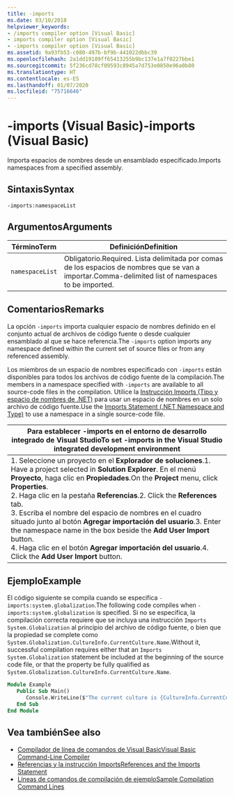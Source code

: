 ```yaml
---
title: -imports
ms.date: 03/10/2018
helpviewer_keywords:
- /imports compiler option [Visual Basic]
- imports compiler option [Visual Basic]
- -imports compiler option [Visual Basic]
ms.assetid: 9a93fb53-c080-497b-bf9b-441022dbbc39
ms.openlocfilehash: 2a1dd19189ff65413255b9bc137e1a7f0227bbe1
ms.sourcegitcommit: 5f236cd78cf09593c8945a7d753e0850e96a0b80
ms.translationtype: HT
ms.contentlocale: es-ES
ms.lasthandoff: 01/07/2020
ms.locfileid: "75716646"
---
```

# <a name="-imports-visual-basic"></a><span data-ttu-id="2ff8b-102">-imports (Visual Basic)</span><span class="sxs-lookup"><span data-stu-id="2ff8b-102">-imports (Visual Basic)</span></span>
<span data-ttu-id="2ff8b-103">Importa espacios de nombres desde un ensamblado especificado.</span><span class="sxs-lookup"><span data-stu-id="2ff8b-103">Imports namespaces from a specified assembly.</span></span>  
  
## <a name="syntax"></a><span data-ttu-id="2ff8b-104">Sintaxis</span><span class="sxs-lookup"><span data-stu-id="2ff8b-104">Syntax</span></span>  
  
```console  
-imports:namespaceList  
```  
  
## <a name="arguments"></a><span data-ttu-id="2ff8b-105">Argumentos</span><span class="sxs-lookup"><span data-stu-id="2ff8b-105">Arguments</span></span>  
  
|<span data-ttu-id="2ff8b-106">Término</span><span class="sxs-lookup"><span data-stu-id="2ff8b-106">Term</span></span>|<span data-ttu-id="2ff8b-107">Definición</span><span class="sxs-lookup"><span data-stu-id="2ff8b-107">Definition</span></span>|  
|---|---|  
|`namespaceList`|<span data-ttu-id="2ff8b-108">Obligatorio.</span><span class="sxs-lookup"><span data-stu-id="2ff8b-108">Required.</span></span> <span data-ttu-id="2ff8b-109">Lista delimitada por comas de los espacios de nombres que se van a importar.</span><span class="sxs-lookup"><span data-stu-id="2ff8b-109">Comma-delimited list of namespaces to be imported.</span></span>|  
  
## <a name="remarks"></a><span data-ttu-id="2ff8b-110">Comentarios</span><span class="sxs-lookup"><span data-stu-id="2ff8b-110">Remarks</span></span>  
 <span data-ttu-id="2ff8b-111">La opción `-imports` importa cualquier espacio de nombres definido en el conjunto actual de archivos de código fuente o desde cualquier ensamblado al que se hace referencia.</span><span class="sxs-lookup"><span data-stu-id="2ff8b-111">The `-imports` option imports any namespace defined within the current set of source files or from any referenced assembly.</span></span>  
  
 <span data-ttu-id="2ff8b-112">Los miembros de un espacio de nombres especificado con `-imports` están disponibles para todos los archivos de código fuente de la compilación.</span><span class="sxs-lookup"><span data-stu-id="2ff8b-112">The members in a namespace specified with `-imports` are available to all source-code files in the compilation.</span></span> <span data-ttu-id="2ff8b-113">Utilice la [Instrucción Imports (Tipo y espacio de nombres de .NET)](../../../visual-basic/language-reference/statements/imports-statement-net-namespace-and-type.md) para usar un espacio de nombres en un solo archivo de código fuente.</span><span class="sxs-lookup"><span data-stu-id="2ff8b-113">Use the [Imports Statement (.NET Namespace and Type)](../../../visual-basic/language-reference/statements/imports-statement-net-namespace-and-type.md) to use a namespace in a single source-code file.</span></span>  
  
|<span data-ttu-id="2ff8b-114">Para establecer -imports en el entorno de desarrollo integrado de Visual Studio</span><span class="sxs-lookup"><span data-stu-id="2ff8b-114">To set -imports in the Visual Studio integrated development environment</span></span>|  
|---|  
|<span data-ttu-id="2ff8b-115">1.  Seleccione un proyecto en el **Explorador de soluciones**.</span><span class="sxs-lookup"><span data-stu-id="2ff8b-115">1.  Have a project selected in **Solution Explorer**.</span></span> <span data-ttu-id="2ff8b-116">En el menú **Proyecto**, haga clic en **Propiedades**.</span><span class="sxs-lookup"><span data-stu-id="2ff8b-116">On the **Project** menu, click **Properties**.</span></span> <br /><span data-ttu-id="2ff8b-117">2.  Haga clic en la pestaña **Referencias**.</span><span class="sxs-lookup"><span data-stu-id="2ff8b-117">2.  Click the **References** tab.</span></span><br /><span data-ttu-id="2ff8b-118">3.  Escriba el nombre del espacio de nombres en el cuadro situado junto al botón **Agregar importación del usuario**.</span><span class="sxs-lookup"><span data-stu-id="2ff8b-118">3.  Enter the namespace name in the box beside the **Add User Import** button.</span></span><br /><span data-ttu-id="2ff8b-119">4.  Haga clic en el botón **Agregar importación del usuario**.</span><span class="sxs-lookup"><span data-stu-id="2ff8b-119">4.  Click the **Add User Import** button.</span></span>|  
  
## <a name="example"></a><span data-ttu-id="2ff8b-120">Ejemplo</span><span class="sxs-lookup"><span data-stu-id="2ff8b-120">Example</span></span>  
 <span data-ttu-id="2ff8b-121">El código siguiente se compila cuando se especifica `-imports:system.globalization`.</span><span class="sxs-lookup"><span data-stu-id="2ff8b-121">The following code compiles when `-imports:system.globalization` is specified.</span></span> <span data-ttu-id="2ff8b-122">Si no se especifica, la compilación correcta requiere que se incluya una instrucción `Imports System.Globalization` al principio del archivo de código fuente, o bien que la propiedad se complete como `System.Globalization.CultureInfo.CurrentCulture.Name`.</span><span class="sxs-lookup"><span data-stu-id="2ff8b-122">Without it, successful compilation requires either that an `Imports System.Globalization` statement be included at the beginning of the source code file, or that the property be fully qualified as `System.Globalization.CultureInfo.CurrentCulture.Name`.</span></span>

```vb
Module Example
   Public Sub Main()
      Console.WriteLine($"The current culture is {CultureInfo.CurrentCulture.Name}")
   End Sub
End Module
```

## <a name="see-also"></a><span data-ttu-id="2ff8b-123">Vea también</span><span class="sxs-lookup"><span data-stu-id="2ff8b-123">See also</span></span>

- [<span data-ttu-id="2ff8b-124">Compilador de línea de comandos de Visual Basic</span><span class="sxs-lookup"><span data-stu-id="2ff8b-124">Visual Basic Command-Line Compiler</span></span>](../../../visual-basic/reference/command-line-compiler/index.md)
- [<span data-ttu-id="2ff8b-125">Referencias y la instrucción Imports</span><span class="sxs-lookup"><span data-stu-id="2ff8b-125">References and the Imports Statement</span></span>](../../../visual-basic/programming-guide/program-structure/references-and-the-imports-statement.md)
- [<span data-ttu-id="2ff8b-126">Líneas de comandos de compilación de ejemplo</span><span class="sxs-lookup"><span data-stu-id="2ff8b-126">Sample Compilation Command Lines</span></span>](../../../visual-basic/reference/command-line-compiler/sample-compilation-command-lines.md)
